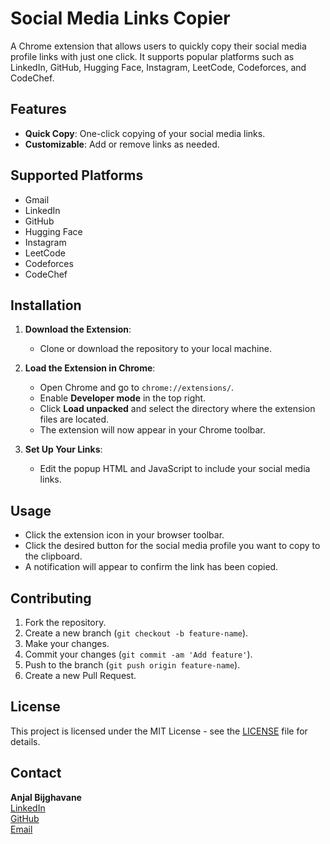 # Social Media Links Copier

A Chrome extension that allows users to quickly copy their social media profile links with just one click. It supports popular platforms such as LinkedIn, GitHub, Hugging Face, Instagram, LeetCode, Codeforces, and CodeChef.

## Features

- **Quick Copy**: One-click copying of your social media links.
- **Customizable**: Add or remove links as needed.

## Supported Platforms
- Gmail
- LinkedIn
- GitHub
- Hugging Face
- Instagram
- LeetCode
- Codeforces
- CodeChef

## Installation

1. **Download the Extension**:
   - Clone or download the repository to your local machine.

2. **Load the Extension in Chrome**:
   - Open Chrome and go to `chrome://extensions/`.
   - Enable **Developer mode** in the top right.
   - Click **Load unpacked** and select the directory where the extension files are located.
   - The extension will now appear in your Chrome toolbar.

3. **Set Up Your Links**:
   - Edit the popup HTML and JavaScript to include your social media links.

## Usage

- Click the extension icon in your browser toolbar.
- Click the desired button for the social media profile you want to copy to the clipboard.
- A notification will appear to confirm the link has been copied.

## Contributing

1. Fork the repository.
2. Create a new branch (`git checkout -b feature-name`).
3. Make your changes.
4. Commit your changes (`git commit -am 'Add feature'`).
5. Push to the branch (`git push origin feature-name`).
6. Create a new Pull Request.

## License

This project is licensed under the MIT License - see the [LICENSE](LICENSE) file for details.

## Contact

**Anjal Bijghavane**  
[LinkedIn](https://www.linkedin.com/in/anjalbijghavane)  
[GitHub](https://github.com/anjalbijghavane)  
[Email](mailto:bijghavaneanjal23@gmail.com)
